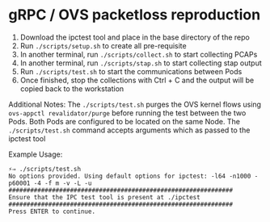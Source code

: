 # gRPC / OVS packetloss reproduction

1. Download the ipctest tool and place in the base directory of the repo
1. Run `./scripts/setup.sh` to create all pre-requisite 
1. In another terminal, run `./scripts/collect.sh` to start collecting PCAPs
1. In another terminal, run `./scripts/stap.sh` to start collecting stap output
1. Run `./scripts/test.sh` to start the communications between Pods
1. Once finished, stop the collections with Ctrl + C and the output will be copied back to the workstation

Additional Notes:
The `./scripts/test.sh` purges the OVS kernel flows using `ovs-appctl revalidator/purge` before running the test between the two Pods. Both Pods are configured to be located on the same Node.
The `./scripts/test.sh` command accepts arguments which as passed to the ipctest tool

Example Usage:
```
⚡⇒ ./scripts/test.sh
No options provided. Using default options for ipctest: -l64 -n1000 -p60001 -4 -f m -v -L -u
##############################################################
Ensure that the IPC test tool is present at ./ipctest
##############################################################
Press ENTER to continue.
```
